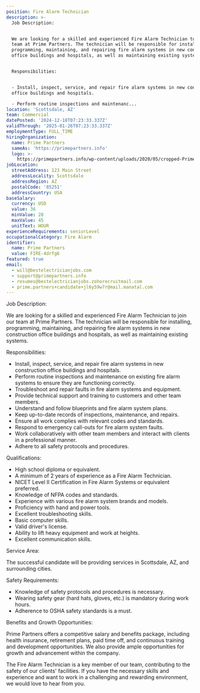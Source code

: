 ```yaml
---
position: Fire Alarm Technician
description: >-
  Job Description:


  We are looking for a skilled and experienced Fire Alarm Technician to join our
  team at Prime Partners. The technician will be responsible for installing,
  programming, maintaining, and repairing fire alarm systems in new construction
  office buildings and hospitals, as well as maintaining existing systems. 


  Responsibilities:


  - Install, inspect, service, and repair fire alarm systems in new construction
  office buildings and hospitals.

  - Perform routine inspections and maintenanc...
location: 'Scottsdale, AZ'
team: Commercial
datePosted: '2024-12-18T07:23:33.337Z'
validThrough: '2025-01-26T07:23:33.337Z'
employmentType: FULL_TIME
hiringOrganization:
  name: Prime Partners
  sameAs: 'https://primepartners.info'
  logo: >-
    https://primepartners.info/wp-content/uploads/2020/05/cropped-Prime-Partners-Logo-NO-BG-1-1.png
jobLocation:
  streetAddress: 123 Main Street
  addressLocality: Scottsdale
  addressRegion: AZ
  postalCode: '85251'
  addressCountry: USA
baseSalary:
  currency: USD
  value: 36
  minValue: 28
  maxValue: 45
  unitText: HOUR
experienceRequirements: seniorLevel
occupationalCategory: Fire Alarm
identifier:
  name: Prime Partners
  value: FIRE-4drfg6
featured: true
email:
  - will@bestelectricianjobs.com
  - support@primepartners.info
  - resumes@bestelectricianjobs.zohorecruitmail.com
  - prime.partners+candidate+jl6y59w7r@mail.manatal.com
---
```




Job Description:

We are looking for a skilled and experienced Fire Alarm Technician to join our team at Prime Partners. The technician will be responsible for installing, programming, maintaining, and repairing fire alarm systems in new construction office buildings and hospitals, as well as maintaining existing systems. 

Responsibilities:

- Install, inspect, service, and repair fire alarm systems in new construction office buildings and hospitals.
- Perform routine inspections and maintenance on existing fire alarm systems to ensure they are functioning correctly.
- Troubleshoot and repair faults in fire alarm systems and equipment.
- Provide technical support and training to customers and other team members.
- Understand and follow blueprints and fire alarm system plans.
- Keep up-to-date records of inspections, maintenance, and repairs.
- Ensure all work complies with relevant codes and standards.
- Respond to emergency call-outs for fire alarm system faults.
- Work collaboratively with other team members and interact with clients in a professional manner.
- Adhere to all safety protocols and procedures.

Qualifications:

- High school diploma or equivalent.
- A minimum of 2 years of experience as a Fire Alarm Technician.
- NICET Level II Certification in Fire Alarm Systems or equivalent preferred.
- Knowledge of NFPA codes and standards.
- Experience with various fire alarm system brands and models.
- Proficiency with hand and power tools.
- Excellent troubleshooting skills.
- Basic computer skills.
- Valid driver's license.
- Ability to lift heavy equipment and work at heights.
- Excellent communication skills.

Service Area:

The successful candidate will be providing services in Scottsdale, AZ, and surrounding cities.

Safety Requirements:

- Knowledge of safety protocols and procedures is necessary.
- Wearing safety gear (hard hats, gloves, etc.) is mandatory during work hours.
- Adherence to OSHA safety standards is a must.

Benefits and Growth Opportunities:

Prime Partners offers a competitive salary and benefits package, including health insurance, retirement plans, paid time off, and continuous training and development opportunities. We also provide ample opportunities for growth and advancement within the company.

The Fire Alarm Technician is a key member of our team, contributing to the safety of our clients' facilities. If you have the necessary skills and experience and want to work in a challenging and rewarding environment, we would love to hear from you.
